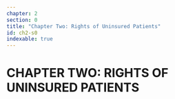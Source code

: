 ```yaml
---
chapter: 2
section: 0
title: "Chapter Two: Rights of Uninsured Patients"
id: ch2-s0
indexable: true
---
```


# CHAPTER TWO: RIGHTS OF UNINSURED PATIENTS
